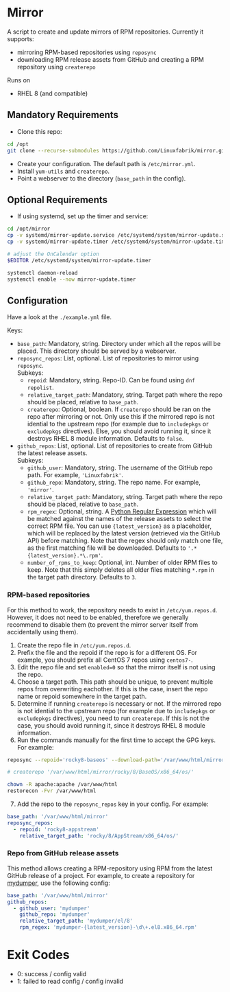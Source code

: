 # Mirror

A script to create and update mirrors of RPM repositories. Currently it supports:

* mirroring RPM-based repositories using `reposync`
* downloading RPM release assets from GitHub and creating a RPM repository using `createrepo`

Runs on

* RHEL 8 (and compatible)


## Mandatory Requirements

* Clone this repo:
```bash
cd /opt
git clone --recurse-submodules https://github.com/Linuxfabrik/mirror.git
```
* Create your configuration. The default path is `/etc/mirror.yml`.
* Install `yum-utils` and `createrepo`.
* Point a webserver to the directory (`base_path` in the config).


## Optional Requirements

* If using systemd, set up the timer and service:
```bash
cd /opt/mirror
cp -v systemd/mirror-update.service /etc/systemd/system/mirror-update.service
cp -v systemd/mirror-update.timer /etc/systemd/system/mirror-update.timer

# adjust the OnCalendar option
$EDITOR /etc/systemd/system/mirror-update.timer

systemctl daemon-reload
systemctl enable --now mirror-update.timer
```


## Configuration

Have a look at the `./example.yml` file.

Keys:

* `base_path`: Mandatory, string. Directory under which all the repos will be placed. This directory should be served by a webserver.
* `reposync_repos`: List, optional. List of repositories to mirror using `reposync`.<br>Subkeys:
    * `repoid`: Mandatory, string. Repo-ID. Can be found using `dnf repolist`.
    * `relative_target_path`: Mandatory, string. Target path where the repo should be placed, relative to `base_path`.
    * `createrepo`: Optional, boolean. If `createrepo` should be ran on the repo after mirroring or not. Only use this if the mirrored repo is not idential to the upstream repo (for example due to `includepkgs` or `excludepkgs` directives). Else, you should avoid running it, since it destroys RHEL 8 module information. Defaults to `false`.
* `github_repos`: List, optional. List of repositories to create from GitHub the latest release assets.<br>Subkeys:
    * `github_user`: Mandatory, string. The username of the GitHub repo path. For example, `'Linuxfabrik'`.
    * `github_repo`: Mandatory, string. The repo name. For example, `'mirror'`.
    * `relative_target_path`: Mandatory, string. Target path where the repo should be placed, relative to `base_path`.
    * `rpm_regex`: Optional, string. A [Python Regular Expression](https://docs.python.org/3/howto/regex.html) which will be matched against the names of the release assets to select the correct RPM file. You can use `{latest_version}` as a placeholder, which will be replaced by the latest version (retrieved via the GitHub API) before matching. Note that the regex should only match one file, as the first matching file will be downloaded. Defaults to `'.*{latest_version}.*\.rpm'`.
    * `number_of_rpms_to_keep`: Optional, int. Number of older RPM files to keep. Note that this simply deletes all older files matching `*.rpm` in the target path directory. Defaults to `3`.


### RPM-based repositories

For this method to work, the repository needs to exist in `/etc/yum.repos.d`. However, it does not need to be enabled, therefore we generally recommend to disable them (to prevent the mirror server itself from accidentally using them).

1. Create the repo file in `/etc/yum.repos.d`.
2. Prefix the file and the repoid if the repo is for a different OS. For example, you should prefix all CentOS 7 repos using `centos7-`.
3. Edit the repo file and set `enabled=0` so that the mirror itself is not using the repo.
4. Choose a target path. This path should be unique, to prevent multiple repos from overwriting eachother. If this is the case, insert the repo name or repoid somewhere in the target path.
5. Determine if running `createrepo` is necessary or not. If the mirrored repo is not idential to the upstream repo (for example due to `includepkgs` or `excludepkgs` directives), you need to run `createrepo`. If this is not the case, you should avoid running it, since it destroys RHEL 8 module information.
6. Run the commands manually for the first time to accept the GPG keys. For example:
```bash
reposync --repoid='rocky8-baseos' --download-path='/var/www/html/mirror/rocky/8/BaseOS/x86_64/os/' --norepopath --downloadcomps --download-metadata

# createrepo '/var/www/html/mirror/rocky/8/BaseOS/x86_64/os/' 

chown -R apache:apache /var/www/html
restorecon -Fvr /var/www/html
```
7. Add the repo to the `reposync_repos` key in your config. For example:
```yaml
base_path: '/var/www/html/mirror'
reposync_repos:
  - repoid: 'rocky8-appstream'
    relative_target_path: 'rocky/8/AppStream/x86_64/os/'
```


### Repo from GitHub release assets

This method allows creating a RPM-repository using RPM from the latest GitHub release of a project. For example, to create a repository for [mydumper](https://github.com/mydumper/mydumper), use the following config:

```yaml
base_path: '/var/www/html/mirror'
github_repos:
  - github_user: 'mydumper'
    github_repo: 'mydumper'
    relative_target_path: 'mydumper/el/8'
    rpm_regex: 'mydumper-{latest_version}-\d\+.el8.x86_64.rpm'
```


# Exit Codes

* 0: success / config valid
* 1: failed to read config / config invalid
